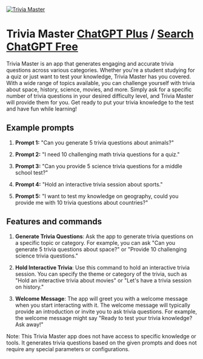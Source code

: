 
[![Trivia Master](https://files.oaiusercontent.com/file-zCbOROQJN8RpXTNnqHDZSzbG?se=2123-10-19T11%3A03%3A00Z&sp=r&sv=2021-08-06&sr=b&rscc=max-age%3D31536000%2C%20immutable&rscd=attachment%3B%20filename%3Dfb9373a0-d2e7-49a4-be43-5383da4e452c.png&sig=0LbtIHtraHv4nYWXZ9t1DK3p588amCSICpNA5k8b7bI%3D)](https://chat.openai.com/g/g-h6efmKkIp-trivia-master)

# Trivia Master [ChatGPT Plus](https://chat.openai.com/g/g-h6efmKkIp-trivia-master) / [Search ChatGPT Free](https://gptcall.net/index.html#/?search=Trivia%20Master)

Trivia Master is an app that generates engaging and accurate trivia questions across various categories. Whether you're a student studying for a quiz or just want to test your knowledge, Trivia Master has you covered. With a wide range of topics available, you can challenge yourself with trivia about space, history, science, movies, and more. Simply ask for a specific number of trivia questions in your desired difficulty level, and Trivia Master will provide them for you. Get ready to put your trivia knowledge to the test and have fun while learning!

## Example prompts

1. **Prompt 1:** "Can you generate 5 trivia questions about animals?"

2. **Prompt 2:** "I need 10 challenging math trivia questions for a quiz."

3. **Prompt 3:** "Can you provide 5 science trivia questions for a middle school test?"

4. **Prompt 4:** "Hold an interactive trivia session about sports."

5. **Prompt 5:** "I want to test my knowledge on geography, could you provide me with 10 trivia questions about countries?"

## Features and commands

1. **Generate Trivia Questions**: Ask the app to generate trivia questions on a specific topic or category. For example, you can ask "Can you generate 5 trivia questions about space?" or "Provide 10 challenging science trivia questions."

2. **Hold Interactive Trivia**: Use this command to hold an interactive trivia session. You can specify the theme or category of the trivia, such as "Hold an interactive trivia about movies" or "Let's have a trivia session on history."

3. **Welcome Message**: The app will greet you with a welcome message when you start interacting with it. The welcome message will typically provide an introduction or invite you to ask trivia questions. For example, the welcome message might say "Ready to test your trivia knowledge? Ask away!"

Note: This Trivia Master app does not have access to specific knowledge or tools. It generates trivia questions based on the given prompts and does not require any special parameters or configurations.


